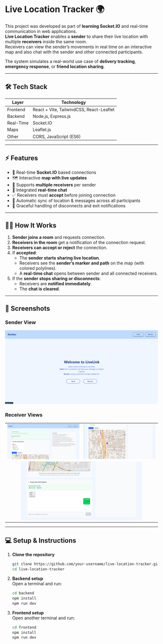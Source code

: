 # Live Location Tracker 🌍

This project was developed as part of **learning Socket.IO** and real-time communication in web applications.  
**Live Location Tracker** enables a **sender** to share their live location with multiple **receivers** inside the same room.  
Receivers can view the sender’s movements in real time on an interactive map and also chat with the sender and other connected participants.  

The system simulates a real-world use case of **delivery tracking**, **emergency response**, or **friend location sharing**.  

---

## 🛠️ Tech Stack  
| Layer         | Technology |
|---------------|------------|
| Frontend      | React + Vite, TailwindCSS, React-Leaflet |
| Backend       | Node.js, Express.js |
| Real-Time     | Socket.IO |
| Maps          | Leaflet.js |
| Other         | CORS, JavaScript (ES6) |

---

## ⚡ Features  
- 🔗 Real-time **Socket.IO** based connections  
- 🗺️ Interactive **map with live updates**  
- 👥 Supports **multiple receivers** per sender  
- 💬 Integrated **real-time chat**  
- ✅ Receivers must **accept** before joining connection  
- 📡 Automatic sync of location & messages across all participants  
- 🛑 Graceful handling of disconnects and exit notifications  

---

## 🧑‍💻 How It Works  

1. **Sender joins a room** and requests connection.  
2. **Receivers in the room** get a notification of the connection request.  
3. **Receivers can accept or reject** the connection.  
4. If **accepted**:  
   - The **sender starts sharing live location**.  
   - Receivers see the **sender’s marker and path** on the map (with colored polylines).  
   - A **real-time chat** opens between sender and all connected receivers.  
5. If the **sender stops sharing or disconnects**:  
   - Receivers are **notified immediately**.  
   - The **chat is cleared**.  

---

## 📸 Screenshots  

### Sender View  
<img src="media/pic1.png" width="600" />  

### Receiver Views  
<table>
  <tr>
    <td><img src="media/pic2.png" width="400" /></td>
    <td><img src="media/pic3.png" width="400" /></td>
  </tr>
  <tr>
    <td colspan="2" style="text-align:center;"><img src="media/pic4.png" width="400" /></td>
  </tr>
</table>

---

## 💻 Setup & Instructions  

1. **Clone the repository**  
   ```bash
   git clone https://github.com/your-username/live-location-tracker.git
   cd live-location-tracker
   ```

2. **Backend setup**  
   Open a terminal and run:  
   ```bash
   cd backend
   npm install
   npm run dev
   ```

3. **Frontend setup**  
   Open another terminal and run:  
   ```bash
   cd frontend
   npm install
   npm run dev
   ```



